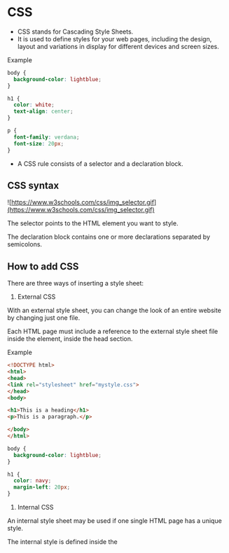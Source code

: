 # CSS

- CSS stands for Cascading Style Sheets.
- It is used to define styles for your web pages, including the design, layout and variations in display for different devices and screen sizes.

Example

```css
body {
  background-color: lightblue;
}

h1 {
  color: white;
  text-align: center;
}

p {
  font-family: verdana;
  font-size: 20px;
}
```

- A CSS rule consists of a selector and a declaration block.

## CSS syntax

![https://www.w3schools.com/css/img_selector.gif](https://www.w3schools.com/css/img_selector.gif)

The selector points to the HTML element you want to style.

The declaration block contains one or more declarations separated by semicolons.

## How to add CSS

There are three ways of inserting a style sheet:

1. External CSS

With an external style sheet, you can change the look of an entire website by changing just one file.

Each HTML page must include a reference to the external style sheet file inside the <link> element, inside the head section.

Example

```html
<!DOCTYPE html>
<html>
<head>
<link rel="stylesheet" href="mystyle.css">
</head>
<body>

<h1>This is a heading</h1>
<p>This is a paragraph.</p>

</body>
</html>
```

```css
body {
  background-color: lightblue;
}

h1 {
  color: navy;
  margin-left: 20px;
}
```

1. Internal CSS

An internal style sheet may be used if one single HTML page has a unique style.

The internal style is defined inside the <style> element, inside the head section.

Example

```html
<!DOCTYPE html>
<html>
<head>
<style>
body {
  background-color: linen;
}

h1 {
  color: maroon;
  margin-left: 40px;
}
</style>
</head>
<body>

<h1>This is a heading</h1>
<p>This is a paragraph.</p>

</body>
</html>
```

1. Inline CSS

An inline style may be used to apply a unique style for a single element.

To use inline styles, add the style attribute to the relevant element. The style attribute can contain any CSS property.

Example

```html
<!DOCTYPE html>
<html>
<body>

<h1 style="color:blue;text-align:center;">This is a heading</h1>
<p style="color:red;">This is a paragraph.</p>

</body>
</html>
```

## CSS comments

Comments are used to explain the code, and may help when you edit the source code at a later date.

Comments are ignored by browsers.

Example of Html and CSS comments

```html
<!DOCTYPE html>
<html>
<head>
<style>
p {
  color: red; /* Set text color to red */
}
</style>
</head>
<body>

<h2>My Heading</h2>

<!-- These paragraphs will be red -->
<p>Hello World!</p>
<p>This paragraph is styled with CSS.</p>
<p>CSS comments are not shown in the output.</p>

</body>
</html>
```

## CSS colors

Colors are specified using predefined color names, or RGB, HEX, HSL, RGBA, HSLA values.

### RGB value

**rgb(*red,* *green*, *blue*).**

Each parameter (red, green, and blue) defines the intensity of the color between 0 and 255.

### RGBA value

**rgba(*red,* *green*, *blue, alpha*)**

The alpha parameter is a number between 0.0 (fully transparent) and 1.0 (not transparent at all).

### **HEX Value**

**#*rrggbb***

Where rr (red), gg (green) and bb (blue) are hexadecimal values between 00 and ff (same as decimal 0-255).

### HSL value

In CSS, a color can be specified using hue, saturation, and lightness (HSL) in the form:

**hsl(*hue*, *saturation*, *lightness*)**

Hue is a degree on the color wheel from 0 to 360. 0 is red, 120 is green, and 240 is blue.

Saturation is a percentage value. 0% means a shade of gray, and 100% is the full color.

Lightness is also a percentage. 0% is black, 50% is neither light or dark, 100% is white

### HSLA value

HSLA color values are an extension of HSL color values with an alpha channel - which specifies the opacity for a color.

**hsla(*hue,* *saturation*, *lightness, alpha*)**

## **CSS Backgrounds**

1. **CSS background-color**

Example

```css
body {
  background-color: lightblue;
}
```

1. **CSS background-image**

Example

```css
body {
  background-image: url("paper.gif");
}
```

1. **CSS background-attachment**

The background-attachment property specifies whether the background image should scroll or be fixed (will not scroll with the rest of the page).

## **CSS Borders**

Example

```css
p.dotted {border-style: dotted;}
p.dashed {border-style: dashed;}
p.solid {border-style: solid;}
p.double {border-style: double;}
p.groove {border-style: groove;}
p.ridge {border-style: ridge;}
p.inset {border-style: inset;}
p.outset {border-style: outset;}
p.none {border-style: none;}
p.hidden {border-style: hidden;}
p.mix {border-style: dotted dashed solid double;}
```

| Property | Description |
| --- | --- |
| https://www.w3schools.com/cssref/pr_border.asp | Sets all the border properties in one declaration |
| https://www.w3schools.com/cssref/pr_border-bottom.asp | Sets all the bottom border properties in one declaration |
| https://www.w3schools.com/cssref/pr_border-bottom_color.asp | Sets the color of the bottom border |
| https://www.w3schools.com/cssref/pr_border-bottom_style.asp | Sets the style of the bottom border |
| https://www.w3schools.com/cssref/pr_border-bottom_width.asp | Sets the width of the bottom border |
| https://www.w3schools.com/cssref/pr_border-color.asp | Sets the color of the four borders |
| https://www.w3schools.com/cssref/pr_border-left.asp | Sets all the left border properties in one declaration |
| https://www.w3schools.com/cssref/pr_border-left_color.asp | Sets the color of the left border |
| https://www.w3schools.com/cssref/pr_border-left_style.asp | Sets the style of the left border |
| https://www.w3schools.com/cssref/pr_border-left_width.asp | Sets the width of the left border |
| https://www.w3schools.com/cssref/css3_pr_border-radius.asp | Sets all the four border-*-radius properties for rounded corners |
| https://www.w3schools.com/cssref/pr_border-right.asp | Sets all the right border properties in one declaration |
| https://www.w3schools.com/cssref/pr_border-right_color.asp | Sets the color of the right border |
| https://www.w3schools.com/cssref/pr_border-right_style.asp | Sets the style of the right border |
| https://www.w3schools.com/cssref/pr_border-right_width.asp | Sets the width of the right border |
| https://www.w3schools.com/cssref/pr_border-style.asp | Sets the style of the four borders |
| https://www.w3schools.com/cssref/pr_border-top.asp | Sets all the top border properties in one declaration |
| https://www.w3schools.com/cssref/pr_border-top_color.asp | Sets the color of the top border |
| https://www.w3schools.com/cssref/pr_border-top_style.asp | Sets the style of the top border |
| https://www.w3schools.com/cssref/pr_border-top_width.asp | Sets the width of the top border |
| https://www.w3schools.com/cssref/pr_border-width.asp | Sets the width of the four borders |

## **CSS Margins**

Margins are used to create space around elements, outside of any defined borders.

Example

```css
p {
  margin-top: 100px;
  margin-bottom: 100px;
  margin-right: 150px;
  margin-left: 80px;
}
```

## **CSS Padding**

Padding is used to create space around an element's content, inside of any defined borders.

Example

```css
div {
  padding-top: 50px;
  padding-right: 30px;
  padding-bottom: 50px;
  padding-left: 80px;
}
```

## **CSS Layout - Overflow**

The CSS overflow property controls what happens to content that is too big to fit into an area.

- visible - Default. The overflow is not clipped. The content renders outside the element's box
- hidden - The overflow is clipped, and the rest of the content will be invisible
- scroll - The overflow is clipped, and a scrollbar is added to see the rest of the content
- auto - Similar to scroll, but it adds scrollbars only when necessary

## ****Images****

### ****Aligning images****

```html
<img src="..." class="rounded float-start" alt="...">
<img src="..." class="rounded mx-auto d-block" alt="...">
<img src="..." class="rounded float-end" alt="...">
```